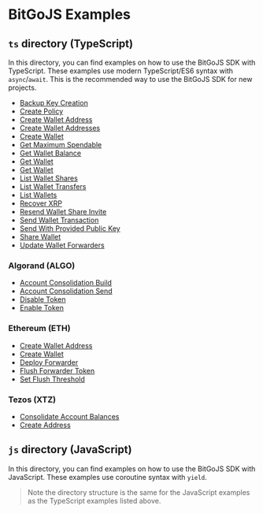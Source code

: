 # BitGoJS Examples

## `ts` directory (TypeScript)

In this directory, you can find examples on how to use the BitGoJS SDK with TypeScript. These examples use modern TypeScript/ES6 syntax with `async`/`await`. This is the recommended way to use the BitGoJS SDK for new projects.

* [Backup Key Creation](https://github.com/BitGo/BitGoJS/blob/master/modules/core/example/ts/backup-key-creation.ts)
* [Create Policy](https://github.com/BitGo/BitGoJS/blob/master/modules/core/example/ts/create-policy.ts)
* [Create Wallet Address](https://github.com/BitGo/BitGoJS/blob/master/modules/core/example/ts/create-wallet-address.ts)
* [Create Wallet Addresses](https://github.com/BitGo/BitGoJS/blob/master/modules/core/example/ts/create-wallet-addresses.ts)
* [Create Wallet](https://github.com/BitGo/BitGoJS/blob/master/modules/core/example/ts/create-wallet.ts)
* [Get Maximum Spendable](https://github.com/BitGo/BitGoJS/blob/master/modules/core/example/ts/get-maximum-spendable.ts)
* [Get Wallet Balance](https://github.com/BitGo/BitGoJS/blob/master/modules/core/example/ts/get-wallet-balance.ts)
* [Get Wallet](https://github.com/BitGo/BitGoJS/blob/master/modules/core/example/ts/get-wallet.ts)
* [Get Wallet](https://github.com/BitGo/BitGoJS/blob/master/modules/core/example/ts/get-wallet.ts)
* [List Wallet Shares](https://github.com/BitGo/BitGoJS/blob/master/modules/core/example/ts/list-wallet-shares.ts)
* [List Wallet Transfers](https://github.com/BitGo/BitGoJS/blob/master/modules/core/example/ts/list-wallet-transfers.ts)
* [List Wallets](https://github.com/BitGo/BitGoJS/blob/master/modules/core/example/ts/list-wallets.ts)
* [Recover XRP](https://github.com/BitGo/BitGoJS/blob/master/modules/core/example/ts/recover-xrp.ts)
* [Resend Wallet Share Invite](https://github.com/BitGo/BitGoJS/blob/master/modules/core/example/ts/resend-wallet-share-invite.ts)
* [Send Wallet Transaction](https://github.com/BitGo/BitGoJS/blob/master/modules/core/example/ts/send-wallet-transaction.ts)
* [Send With Provided Public Key](https://github.com/BitGo/BitGoJS/blob/master/modules/core/example/ts/send-with-provided-public-keys.ts)
* [Share Wallet](https://github.com/BitGo/BitGoJS/blob/master/modules/core/example/ts/share-wallet.ts)
* [Update Wallet Forwarders](https://github.com/BitGo/BitGoJS/blob/master/modules/core/example/ts/update-wallet-forwarders.ts)

### Algorand (ALGO)

* [Account Consolidation Build](https://github.com/BitGo/BitGoJS/blob/master/modules/core/example/ts/algo/account-consolidation-build.ts)
* [Account Consolidation Send](https://github.com/BitGo/BitGoJS/blob/master/modules/core/example/ts/algo/account-consolidation-send.ts)
* [Disable Token](https://github.com/BitGo/BitGoJS/blob/master/modules/core/example/ts/algo/disable-token.ts)
* [Enable Token](https://github.com/BitGo/BitGoJS/blob/master/modules/core/example/ts/algo/enable-token.ts)

### Ethereum (ETH)

* [Create Wallet Address](https://github.com/BitGo/BitGoJS/blob/master/modules/core/example/ts/eth/create-wallet-address.ts)
* [Create Wallet](https://github.com/BitGo/BitGoJS/blob/master/modules/core/example/ts/eth/create-wallet.ts)
* [Deploy Forwarder](https://github.com/BitGo/BitGoJS/blob/master/modules/core/example/ts/eth/deployForwarder.ts)
* [Flush Forwarder Token](https://github.com/BitGo/BitGoJS/blob/master/modules/core/example/ts/eth/flushForwarderToken.ts)
* [Set Flush Threshold](https://github.com/BitGo/BitGoJS/blob/master/modules/core/example/ts/eth/set-flush-threshold.ts)

### Tezos (XTZ)

* [Consolidate Account Balances](https://github.com/BitGo/BitGoJS/blob/master/modules/core/example/ts/xtz/consolidate-account-balances.ts)
* [Create Address](https://github.com/BitGo/BitGoJS/blob/master/modules/core/example/ts/xtz/create-address.ts)

## `js` directory (JavaScript)

In this directory, you can find examples on how to use the BitGoJS SDK with JavaScript. These examples use coroutine syntax with `yield`.

> Note the directory structure is the same for the JavaScript examples as the TypeScript examples listed above.